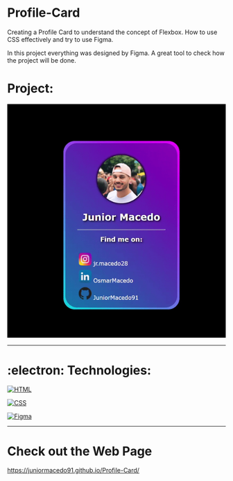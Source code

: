 # Profile-Card

Creating a Profile Card to understand the concept of Flexbox. How to use CSS effectively and try to use Figma.

In this project everything was designed by Figma. A great tool to check how the project will be done.

# Project:

<p align="center">
  <img src="card.gif">
</p>

***

# :electron:	 Technologies:

[![HTML](https://img.shields.io/badge/HTML-red?style=for-the-badge&logo=HTML5&labelColor=black)](https://github.com/JuniorMacedo91)

[![CSS](https://img.shields.io/badge/CSS3-blue?style=for-the-badge&logo=CSS3&labelColor=black)](https://github.com/JuniorMacedo91)

[![Figma](https://img.shields.io/badge/figma-yellow?style=for-the-badge&logo=figma&labelColor=black)](https://github.com/JuniorMacedo91)
***

# Check out the Web Page

https://juniormacedo91.github.io/Profile-Card/
